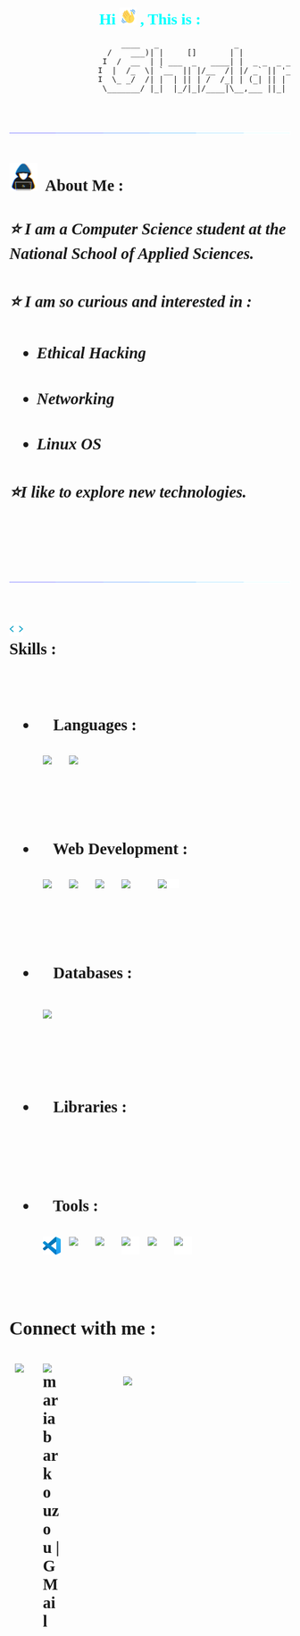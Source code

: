 <h1  style="font-family:sans serif;color:cyan;text-align:center;">Hi <img src="./img/wave.gif" style="width:30px ;height:30px"> , This is : </h1>
<pre style="margin-left:150px;">
      ____   _                _
   /    ___)| |     []       | |             
  I  /  __  | | ___  _   ____| |  _ _  _ ___    _
 I  |  /_  \| `__  || |/__  /| |/ _` || '__  |/  _`
 I  \_ _/  /| |  | || | /  /_| | (_| || |  | |  \/ _   
  \_______/ |_|  |_/|_|/____|\__,___ ||_|  |_|\ ___/     
                                                            
</pre>

<br>

<img src="./img/line.gif"><br><br>

<br>

<img src = "./img/dev.gif" width = 50px style="margin-right:10px;">
<span style="font-size:1.8rem ;font-family:sans serif; font-weight:bold">About Me :<span>

<br>
 
##### ⭐ I am a **Computer Science** student at the National School of Applied Sciences.
##### ⭐ I am so curious and interested in :
- ##### Ethical Hacking
- ##### Networking
- ##### Linux OS
##### ⭐I like to explore new technologies.



<br>

<img src="./img/line.gif"><br><br>

<img src="./img/giphy.gif" width ="25" style="margin-right:15px;"> <br>
<span style="font-size:1.8rem ;font-family:sans serif; font-weight:bold">Skills :<span>

<br>

-   #### 💙 Languages :

<div style="display:flex;">

 <img width ='32px' src ='https://raw.githubusercontent.com/rahulbanerjee26/githubAboutMeGenerator/main/icons/c.svg'  style="margin:0 15px 0 60px;" >

<img width ='32px'  style="margin-right:15px;" src ='https://raw.githubusercontent.com/rahulbanerjee26/githubAboutMeGenerator/main/icons/python.svg'>

 </div>
 
<br><br>

-   #### 💜 Web Development :

<div style="display:flex;">

<img width ='32px' src ='https://raw.githubusercontent.com/rahulbanerjee26/githubAboutMeGenerator/main/icons/html.svg' style="margin:0 15px 0 60px;" >

 <img width ='32px' src ='https://raw.githubusercontent.com/rahulbanerjee26/githubAboutMeGenerator/main/icons/css.svg'  style="margin-right:15px;">

 <img width ='32px' src ='https://raw.githubusercontent.com/rahulbanerjee26/githubAboutMeGenerator/main/icons/javascript.svg'  style="margin-right:15px;">

  <img src="https://cdn.jsdelivr.net/gh/devicons/devicon/icons/php/php-original.svg" width="50px" style="margin-right:15px;" />

  <img src="https://cdn.jsdelivr.net/gh/devicons/devicon/icons/markdown/markdown-original.svg" width="38px" style="margin-right:15px; background-color:white;"/>

 </div>

<br><br>

-   #### 💛 Databases :

<img src="https://cdn.jsdelivr.net/gh/devicons/devicon/icons/mysql/mysql-original-wordmark.svg" width="90px" style="margin:0 15px 0 60px;"/>

<br><br>

-   #### 🧡 Libraries :
<div style="display:flex;">


</div>
<br><br>

-   #### 💚 Tools :

<div style="display:flex;">

<img  alt="VS Code" src="https://raw.githubusercontent.com/devicons/devicon/2ae2a900d2f041da66e950e4d48052658d850630/icons/vscode/vscode-original.svg" width="32px" style="margin:0 15px 0 60px;" />

<img src="https://cdn.jsdelivr.net/gh/devicons/devicon/icons/linux/linux-original.svg" width="32px" style="margin-right:15px;" />

<img  src="https://cdn.jsdelivr.net/gh/devicons/devicon/icons/ubuntu/ubuntu-plain.svg" width="32px" style="margin-right:15px;" />

<img  src="https://cdn.jsdelivr.net/gh/devicons/devicon/icons/github/github-original.svg" width="32px" style="margin-right:15px; background-color:white;"  />

<img src="https://cdn.jsdelivr.net/gh/devicons/devicon/icons/git/git-original.svg" width="32px" style="margin-right:15px" />

<img src="https://cdn.jsdelivr.net/gh/devicons/devicon/icons/bash/bash-original.svg" width="32px" style="margin-right:15px; background-color:white;" />

</div>  
          
<br>
<br>

### **Connect with me** :

<a href="https://www.linkedin.com/in/ghizlane-rahmouni/" target="_blank">
<img align="left" width="30px" style="margin: 10px;" src="https://camo.githubusercontent.com/c8a9c5b414cd812ad6a97a46c29af67239ddaeae08c41724ff7d945fb4c047e5/68747470733a2f2f6564656e742e6769746875622e696f2f537570657254696e7949636f6e732f696d616765732f7376672f6c696e6b6564696e2e737667" />
</a>
<a href="mailto:ghizlane.ra100@gmail.com" target="_blank"><img style="margin: 10px;"  align="left" alt="mariabarkouzou | GMail" width="30px" src="https://camo.githubusercontent.com/4a3dd8d10a27c272fd04b2ce8ed1a130606f95ea6a76b5e19ce8b642faa18c27/68747470733a2f2f6564656e742e6769746875622e696f2f537570657254696e7949636f6e732f696d616765732f7376672f676d61696c2e737667" />
</a>
<br>
<img src="https://media1.giphy.com/media/l2FSi4zPU5dnLyd7Q4/giphy.gif" width='300px' align="right">
